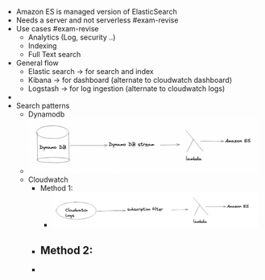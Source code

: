 - Amazon ES is managed version of ElasticSearch
- Needs a server and not serverless #exam-revise
- Use cases #exam-revise
	- Analytics (Log, security ..)
	- Indexing
	- Full Text search
- General flow
	- Elastic search -> for search and index
	- Kibana -> for dashboard (alternate to cloudwatch dashboard)
	- Logstash -> for log ingestion (alternate to cloudwatch logs)
-
- Search patterns
	- Dynamodb
	- ![image.png](../assets/image_1650655470940_0.png)
	- Cloudwatch
		- Method 1:
			- ![image.png](../assets/image_1650655549553_0.png)
		- Method 2:
			-
		-